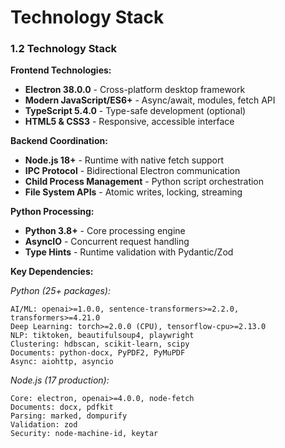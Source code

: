 # Technology Stack

### 1.2 Technology Stack

**Frontend Technologies:**
- **Electron 38.0.0** - Cross-platform desktop framework
- **Modern JavaScript/ES6+** - Async/await, modules, fetch API
- **TypeScript 5.4.0** - Type-safe development (optional)
- **HTML5 & CSS3** - Responsive, accessible interface

**Backend Coordination:**
- **Node.js 18+** - Runtime with native fetch support
- **IPC Protocol** - Bidirectional Electron communication
- **Child Process Management** - Python script orchestration
- **File System APIs** - Atomic writes, locking, streaming

**Python Processing:**
- **Python 3.8+** - Core processing engine
- **AsyncIO** - Concurrent request handling
- **Type Hints** - Runtime validation with Pydantic/Zod

**Key Dependencies:**

*Python (25+ packages):*
```
AI/ML: openai>=1.0.0, sentence-transformers>=2.2.0, transformers>=4.21.0
Deep Learning: torch>=2.0.0 (CPU), tensorflow-cpu>=2.13.0
NLP: tiktoken, beautifulsoup4, playwright
Clustering: hdbscan, scikit-learn, scipy
Documents: python-docx, PyPDF2, PyMuPDF
Async: aiohttp, asyncio
```

*Node.js (17 production):*
```
Core: electron, openai>=4.0.0, node-fetch
Documents: docx, pdfkit
Parsing: marked, dompurify
Validation: zod
Security: node-machine-id, keytar
```
